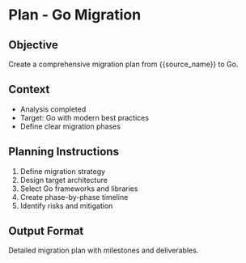 # Plan - Go Migration

## Objective
Create a comprehensive migration plan from {{source_name}} to Go.

## Context
- Analysis completed
- Target: Go with modern best practices
- Define clear migration phases

## Planning Instructions
1. Define migration strategy
2. Design target architecture
3. Select Go frameworks and libraries
4. Create phase-by-phase timeline
5. Identify risks and mitigation

## Output Format
Detailed migration plan with milestones and deliverables.
